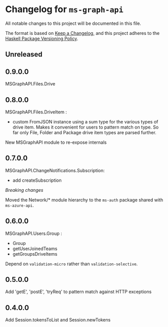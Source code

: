 # Changelog for `ms-graph-api`

All notable changes to this project will be documented in this file.

The format is based on [Keep a Changelog](https://keepachangelog.com/en/1.0.0/),
and this project adheres to the
[Haskell Package Versioning Policy](https://pvp.haskell.org/).

## Unreleased


## 0.9.0.0

MSGraphAPI.Files.Drive


## 0.8.0.0

MSGraphAPI.Files.DriveItem :
- custom FromJSON instance using a sum type for the various types of drive item. Makes it convenient for users to pattern match on type. So far only File, Folder and Package drive item types are parsed further.

New MSGraphAPI module to re-expose internals


## 0.7.0.0

MSGraphAPI.ChangeNotifications.Subscription:
- add createSubscription

*Breaking changes*

Moved the Network/* module hierarchy to the `ms-auth` package shared with `ms-azure-api`.

## 0.6.0.0

MSGraphAPI.Users.Group :
- Group
- getUserJoinedTeams
- getGroupsDriveItems

Depend on `validation-micro` rather than `validation-selective`.

## 0.5.0.0

Add 'getE', 'postE', 'tryReq' to pattern match against HTTP exceptions

## 0.4.0.0

Add Session.tokensToList and Session.newTokens

